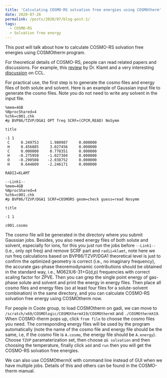 ```yaml
---
title: 'Calculating COSMO-RS solvation free energies using COSMOtherm'
date: 2020-07-26
permalink: /posts/2020/07/blog-post-1/
tags:
  - COSMO-RS
  - Solvation free energy
---
```


This post will talk about how to calculate COSMO-RS solvation free energies using COSMOtherm program. 

For theoretical details of COSMO-RS, people can read related papers and discussions. For example, this [review](https://onlinelibrary.wiley.com/doi/abs/10.1002/wcms.1338) by Dr. Klamt and a very interesting [discussion](http://www.ccl.net/chemistry/resources/messages/2006/02/21.005-dir/index.html) on CCL.

For practical use, the first step is to generate the cosmo files and energy files of both solute and solvent. Here is an example of Gaussian input file to generate the cosmo files. Note you do not need to write any solvent in the input file. 

```
%mem=4GB
%NprocShared=4
%chk=c001.chk
#p BVP86/TZVP/DGA1 OPT freq SCRF=(CPCM,READ) NoSymm

title

-1 1
 C     0.249753     1.980987     0.000000
 H     0.456885     3.027456     0.000000
 C     0.000000     0.778351     0.000000
 H    -0.275950    -1.027304     0.000000
 O    -0.290508    -2.038752     0.000000
 H     0.644609    -2.246171     0.000000

RADII=KLAMT

--Link1--
%mem=4GB
%NprocShared=4
%chk=c001.chk
#p BVP86/TZVP/DGA1 SCRF=COSMORS geom=check guess=read Nosymm

title

-1 1

c001.cosmo
```
The cosmo file will be generated in the directory where you submit Gaussian jobs. Besides, you also need energy files of both solute and solvent, especially for ions, for this you just run the jobs before ```--Link1--``` (i.e., only opt freq) and remove SCRF part and ```radii=klamt```, note here we run freq calculations based on BVP86/TZVP/DGA1 theoretical level is just to confirm the optimized geometry is correct (i.e., no imaginary frequency), the accurate gas-phase theoremodynamic contributions should be obtained in the standard way, i.e., M062X/6-31+G(d,p) frequencies with correct scaling factor for ZPVE. Then you can grep the single point energy of gas-phase solute and solvent and print the energy in energy files. Then place all cosmo files and energy files (so at least four files for a solute-solvent combination) in the same directory, and you can calculate COSMO-RS solvation free energy using COSMOtherm now. 

For people in Coote group, to load COSMOtherm on gadi, we can move to ```/scratch/x69/COSMOlogic/COSMOthermX19/COSMOthermX``` and ```./COSMOthermX19```. When COSMO-therm pops up, click ```from file``` to choose the cosmo files you need. The corresponding energy files will be used by the program automatically (note the name of the cosmo file and energy file should be the same, i.e, if the cosmo file is ```A.cosmo```, the energy file should be ```A.energy```). Choose ```TZVP``` paramaterization set, then choose ```∆G solvation``` and then choosing the temperature, finally click ```add``` and ```run``` then you will get the COSMO-RS solvation free energies. 





We can also use COSMOthermX with command line instead of GUI when we have multiple jobs. Details of this and others can be found in the COSMO-therm manual. 


